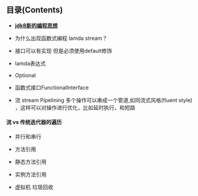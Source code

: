 
## 目录(Contents)

- **[jdk8新的编程思想](jdk8新的编程思想.md)**

- 为什么出现函数式编程 lamda stream？

 - 接口可以有实现 但是必须使用default修饰

 - lamda表达式


 - Optional


 - 函数式接口FunctionalInterface


 - 流 stream
Pipelining 多个操作可以串成一个管道,如同流式风格(fluent style) ，这样可以对操作进行优化，比如延时执行，和短路

#### 流 vs 传统迭代器的遍历
- 并行和串行


- 方法引用
- 静态方法引用
- 实例方法引用


- 虚拟机 垃圾回收